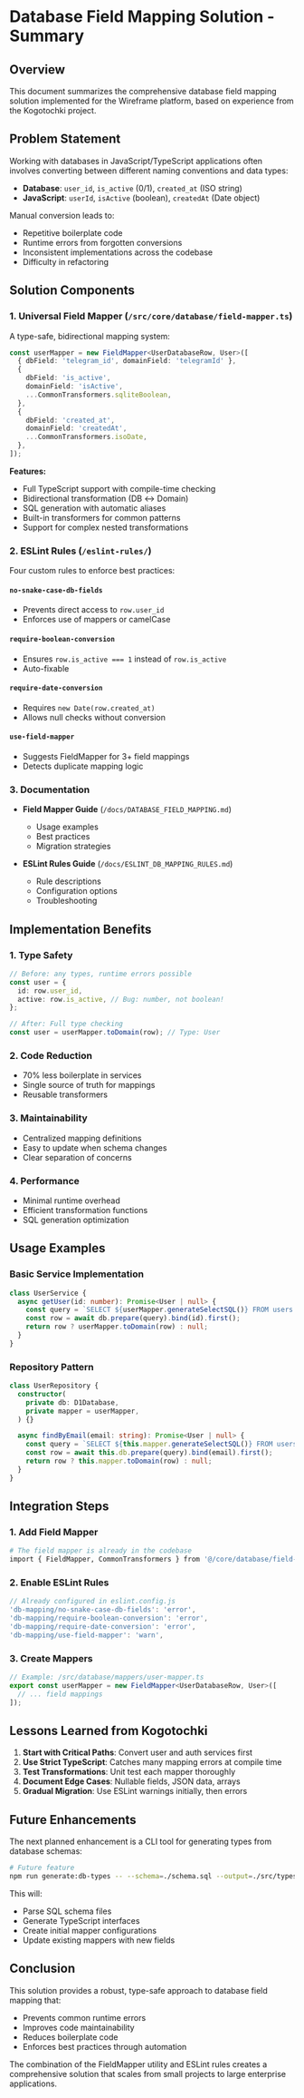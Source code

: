 # Database Field Mapping Solution - Summary

## Overview

This document summarizes the comprehensive database field mapping solution implemented for the Wireframe platform, based on experience from the Kogotochki project.

## Problem Statement

Working with databases in JavaScript/TypeScript applications often involves converting between different naming conventions and data types:

- **Database**: `user_id`, `is_active` (0/1), `created_at` (ISO string)
- **JavaScript**: `userId`, `isActive` (boolean), `createdAt` (Date object)

Manual conversion leads to:

- Repetitive boilerplate code
- Runtime errors from forgotten conversions
- Inconsistent implementations across the codebase
- Difficulty in refactoring

## Solution Components

### 1. Universal Field Mapper (`/src/core/database/field-mapper.ts`)

A type-safe, bidirectional mapping system:

```typescript
const userMapper = new FieldMapper<UserDatabaseRow, User>([
  { dbField: 'telegram_id', domainField: 'telegramId' },
  {
    dbField: 'is_active',
    domainField: 'isActive',
    ...CommonTransformers.sqliteBoolean,
  },
  {
    dbField: 'created_at',
    domainField: 'createdAt',
    ...CommonTransformers.isoDate,
  },
]);
```

**Features:**

- Full TypeScript support with compile-time checking
- Bidirectional transformation (DB ↔ Domain)
- SQL generation with automatic aliases
- Built-in transformers for common patterns
- Support for complex nested transformations

### 2. ESLint Rules (`/eslint-rules/`)

Four custom rules to enforce best practices:

#### `no-snake-case-db-fields`

- Prevents direct access to `row.user_id`
- Enforces use of mappers or camelCase

#### `require-boolean-conversion`

- Ensures `row.is_active === 1` instead of `row.is_active`
- Auto-fixable

#### `require-date-conversion`

- Requires `new Date(row.created_at)`
- Allows null checks without conversion

#### `use-field-mapper`

- Suggests FieldMapper for 3+ field mappings
- Detects duplicate mapping logic

### 3. Documentation

- **Field Mapper Guide** (`/docs/DATABASE_FIELD_MAPPING.md`)
  - Usage examples
  - Best practices
  - Migration strategies

- **ESLint Rules Guide** (`/docs/ESLINT_DB_MAPPING_RULES.md`)
  - Rule descriptions
  - Configuration options
  - Troubleshooting

## Implementation Benefits

### 1. **Type Safety**

```typescript
// Before: any types, runtime errors possible
const user = {
  id: row.user_id,
  active: row.is_active, // Bug: number, not boolean!
};

// After: Full type checking
const user = userMapper.toDomain(row); // Type: User
```

### 2. **Code Reduction**

- 70% less boilerplate in services
- Single source of truth for mappings
- Reusable transformers

### 3. **Maintainability**

- Centralized mapping definitions
- Easy to update when schema changes
- Clear separation of concerns

### 4. **Performance**

- Minimal runtime overhead
- Efficient transformation functions
- SQL generation optimization

## Usage Examples

### Basic Service Implementation

```typescript
class UserService {
  async getUser(id: number): Promise<User | null> {
    const query = `SELECT ${userMapper.generateSelectSQL()} FROM users WHERE id = ?`;
    const row = await db.prepare(query).bind(id).first();
    return row ? userMapper.toDomain(row) : null;
  }
}
```

### Repository Pattern

```typescript
class UserRepository {
  constructor(
    private db: D1Database,
    private mapper = userMapper,
  ) {}

  async findByEmail(email: string): Promise<User | null> {
    const query = `SELECT ${this.mapper.generateSelectSQL()} FROM users WHERE email = ?`;
    const row = await this.db.prepare(query).bind(email).first();
    return row ? this.mapper.toDomain(row) : null;
  }
}
```

## Integration Steps

### 1. Add Field Mapper

```bash
# The field mapper is already in the codebase
import { FieldMapper, CommonTransformers } from '@/core/database/field-mapper';
```

### 2. Enable ESLint Rules

```javascript
// Already configured in eslint.config.js
'db-mapping/no-snake-case-db-fields': 'error',
'db-mapping/require-boolean-conversion': 'error',
'db-mapping/require-date-conversion': 'error',
'db-mapping/use-field-mapper': 'warn',
```

### 3. Create Mappers

```typescript
// Example: /src/database/mappers/user-mapper.ts
export const userMapper = new FieldMapper<UserDatabaseRow, User>([
  // ... field mappings
]);
```

## Lessons Learned from Kogotochki

1. **Start with Critical Paths**: Convert user and auth services first
2. **Use Strict TypeScript**: Catches many mapping errors at compile time
3. **Test Transformations**: Unit test each mapper thoroughly
4. **Document Edge Cases**: Nullable fields, JSON data, arrays
5. **Gradual Migration**: Use ESLint warnings initially, then errors

## Future Enhancements

The next planned enhancement is a CLI tool for generating types from database schemas:

```bash
# Future feature
npm run generate:db-types -- --schema=./schema.sql --output=./src/types/database.ts
```

This will:

- Parse SQL schema files
- Generate TypeScript interfaces
- Create initial mapper configurations
- Update existing mappers with new fields

## Conclusion

This solution provides a robust, type-safe approach to database field mapping that:

- Prevents common runtime errors
- Improves code maintainability
- Reduces boilerplate code
- Enforces best practices through automation

The combination of the FieldMapper utility and ESLint rules creates a comprehensive solution that scales from small projects to large enterprise applications.
